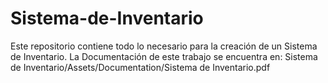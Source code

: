 # Sistema-de-Inventario
Este repositorio contiene todo lo necesario para la creación de un Sistema de Inventario.
La Documentación de este trabajo se encuentra en: Sistema de Inventario/Assets/Documentation/Sistema de Inventario.pdf
